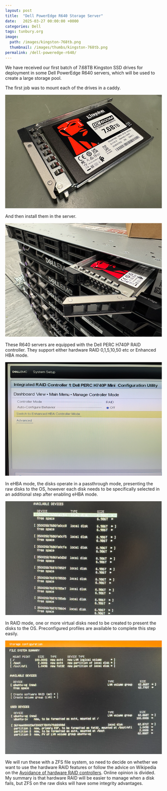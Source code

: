 ```yaml
---
layout: post
title:  "Dell PowerEdge R640 Storage Server"
date:   2025-03-27 00:00:00 +0000
categories: Dell
tags: tunbury.org
image:
  path: /images/kingston-768tb.png
  thumbnail: /images/thumbs/kingston-768tb.png
permalink: /dell-poweredge-r640/
---
```


We have received our first batch of 7.68TB Kingston SSD drives for deployment in some Dell PowerEdge R640 servers, which will be used to create a large storage pool.

The first job was to mount each of the drives in a caddy.

![](/images/kingston-with-caddy.png)

And then install them in the server.

![](/images/kingston-in-slot.png)

These R640 servers are equipped with the Dell PERC H740P RAID controller. They support either hardware RAID 0,1,5,10,50 etc or Enhanced HBA mode.

![](/images/r640-enhanced-hba.png)

In eHBA mode, the disks operate in a passthrough mode, presenting the raw disks to the OS, however each disk needs to be specifically selected in an additional step after enabling eHBA mode.

![](/images/r640-jbod.png)

In RAID mode, one or more virtual disks need to be created to present the disks to the OS. Preconfigured profiles are available to complete this step easily.

![](/images/r640-raid5.png)

We will run these with a ZFS file system, so need to decide on whether we want to use the hardware RAID features or follow the advice on Wikipedia on the [Avoidance of hardware RAID controllers](https://en.wikipedia.org/wiki/ZFS#Avoidance_of_hardware_RAID_controllers).  Online opinion is divided.  My summary is that hardware RAID will be easier to manage when a disk fails, but ZFS on the raw disks will have some integrity advantages.
